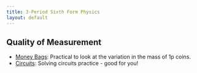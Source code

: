 ```yaml
---
title: 3-Period Sixth Form Physics
layout: default
---
```

## Quality of Measurement
* [Money Bags](money-bags.docx): Practical to look at the variation in the mass of 1p coins.
* [Circuits](circuits.html): Solving circuits practice - good for you!
